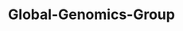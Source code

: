 ---
title: "Global-Genomics-Group"
image: "img/solutions/medigy/Global-Genomics-Group.jpg"
type: "medigy-clients"
weight: 3
---